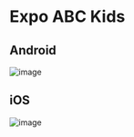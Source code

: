 # Expo ABC Kids

## Android

![image](https://user-images.githubusercontent.com/47516405/100231773-d31f1300-2f6a-11eb-92a3-61261ebb9ae1.png)

## iOS

![image](https://user-images.githubusercontent.com/47516405/100231943-082b6580-2f6b-11eb-9542-c4f2701855f9.png)

